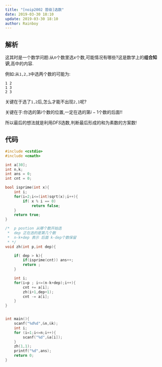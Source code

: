```yaml
---
title: "[noip2002 普级]选数"
date: 2019-03-30 18:10
update: 2019-03-30 18:10
author: Rainboy
---
```


## 解析

这其时是一个数学问题:从$n$个数里选$x$个数,可能情况有哪些?这是数学上的**组合知识**,高中的内容.

例如:从`1,2,3`中选两个数的可能为:

```
1 2
1 3
2 3
```

关键在于选了`1,2`后,怎么才能不出现`2,1`呢?

关键在于:你选的第$i$个数的位置,一定在选的第$i-1$个数的后面!!

所以最后的想法就是利用$DFS$选数,判断最后形成的和为素数的方案数!


## 代码

```c
#include <cstdio>
#include <cmath>

int a[30];
int n,k;
int ans = 0;
int cnt = 0;

bool isprime(int x){
    int i;
    for(i=2;i<=(int)sqrt(x);i++){
        if( x % i == 0)
            return false;
    }
    return true;
}

/*  p postion 从哪个数开始选
 *  dep 正在选的是第几个数
 *  n-k+dep 表示 后面 k-dep个数保留
 * */
void zh(int p,int dep){

    if( dep > k){
        if(isprime(cnt)) ans++;
        return ;
    }

    int i;
    for(i=p ; i<=(n-k+dep);i++){
        cnt += a[i];
        zh(i+1,dep+1);
        cnt -= a[i];
    }
}


int main(){
    scanf("%d%d",&n,&k);
    int i;
    for (i=1;i<=n;i++){
        scanf("%d",&a[i]);
    }
    zh(1,1);
    printf("%d",ans);
    return 0;
}
```
